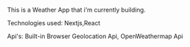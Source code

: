 This is a Weather App that i'm currently building. 

Technologies used:
Nextjs,React

Api's:
Built-in Browser Geolocation Api,
OpenWeathermap Api
